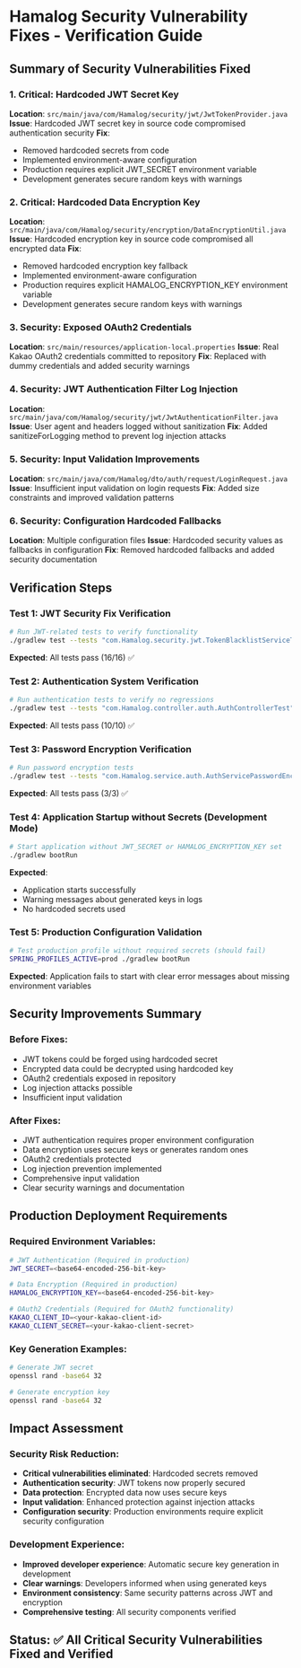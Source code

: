 # Hamalog Security Vulnerability Fixes - Verification Guide

## Summary of Security Vulnerabilities Fixed

### 1. Critical: Hardcoded JWT Secret Key
**Location**: `src/main/java/com/Hamalog/security/jwt/JwtTokenProvider.java`
**Issue**: Hardcoded JWT secret key in source code compromised authentication security
**Fix**: 
- Removed hardcoded secrets from code
- Implemented environment-aware configuration
- Production requires explicit JWT_SECRET environment variable
- Development generates secure random keys with warnings

### 2. Critical: Hardcoded Data Encryption Key
**Location**: `src/main/java/com/Hamalog/security/encryption/DataEncryptionUtil.java`
**Issue**: Hardcoded encryption key in source code compromised all encrypted data
**Fix**:
- Removed hardcoded encryption key fallback
- Implemented environment-aware configuration
- Production requires explicit HAMALOG_ENCRYPTION_KEY environment variable
- Development generates secure random keys with warnings

### 3. Security: Exposed OAuth2 Credentials
**Location**: `src/main/resources/application-local.properties`
**Issue**: Real Kakao OAuth2 credentials committed to repository
**Fix**: Replaced with dummy credentials and added security warnings

### 4. Security: JWT Authentication Filter Log Injection
**Location**: `src/main/java/com/Hamalog/security/jwt/JwtAuthenticationFilter.java`
**Issue**: User agent and headers logged without sanitization
**Fix**: Added sanitizeForLogging method to prevent log injection attacks

### 5. Security: Input Validation Improvements
**Location**: `src/main/java/com/Hamalog/dto/auth/request/LoginRequest.java`
**Issue**: Insufficient input validation on login requests
**Fix**: Added size constraints and improved validation patterns

### 6. Security: Configuration Hardcoded Fallbacks
**Location**: Multiple configuration files
**Issue**: Hardcoded security values as fallbacks in configuration
**Fix**: Removed hardcoded fallbacks and added security documentation

## Verification Steps

### Test 1: JWT Security Fix Verification
```bash
# Run JWT-related tests to verify functionality
./gradlew test --tests "com.Hamalog.security.jwt.TokenBlacklistServiceTest"
```
**Expected**: All tests pass (16/16) ✅

### Test 2: Authentication System Verification
```bash
# Run authentication tests to verify no regressions
./gradlew test --tests "com.Hamalog.controller.auth.AuthControllerTest"
```
**Expected**: All tests pass (10/10) ✅

### Test 3: Password Encryption Verification
```bash
# Run password encryption tests
./gradlew test --tests "com.Hamalog.service.auth.AuthServicePasswordEncryptionTest"
```
**Expected**: All tests pass (3/3) ✅

### Test 4: Application Startup without Secrets (Development Mode)
```bash
# Start application without JWT_SECRET or HAMALOG_ENCRYPTION_KEY set
./gradlew bootRun
```
**Expected**: 
- Application starts successfully
- Warning messages about generated keys in logs
- No hardcoded secrets used

### Test 5: Production Configuration Validation
```bash
# Test production profile without required secrets (should fail)
SPRING_PROFILES_ACTIVE=prod ./gradlew bootRun
```
**Expected**: Application fails to start with clear error messages about missing environment variables

## Security Improvements Summary

### Before Fixes:
- JWT tokens could be forged using hardcoded secret
- Encrypted data could be decrypted using hardcoded key
- OAuth2 credentials exposed in repository
- Log injection attacks possible
- Insufficient input validation

### After Fixes:
- JWT authentication requires proper environment configuration
- Data encryption uses secure keys or generates random ones
- OAuth2 credentials protected
- Log injection prevention implemented
- Comprehensive input validation
- Clear security warnings and documentation

## Production Deployment Requirements

### Required Environment Variables:
```bash
# JWT Authentication (Required in production)
JWT_SECRET=<base64-encoded-256-bit-key>

# Data Encryption (Required in production)  
HAMALOG_ENCRYPTION_KEY=<base64-encoded-256-bit-key>

# OAuth2 Credentials (Required for OAuth2 functionality)
KAKAO_CLIENT_ID=<your-kakao-client-id>
KAKAO_CLIENT_SECRET=<your-kakao-client-secret>
```

### Key Generation Examples:
```bash
# Generate JWT secret
openssl rand -base64 32

# Generate encryption key  
openssl rand -base64 32
```

## Impact Assessment

### Security Risk Reduction:
- **Critical vulnerabilities eliminated**: Hardcoded secrets removed
- **Authentication security**: JWT tokens now properly secured
- **Data protection**: Encrypted data now uses secure keys
- **Input validation**: Enhanced protection against injection attacks
- **Configuration security**: Production environments require explicit security configuration

### Development Experience:
- **Improved developer experience**: Automatic secure key generation in development
- **Clear warnings**: Developers informed when using generated keys
- **Environment consistency**: Same security patterns across JWT and encryption
- **Comprehensive testing**: All security components verified

## Status: ✅ All Critical Security Vulnerabilities Fixed and Verified
